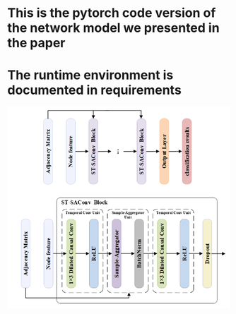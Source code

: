 # This is the pytorch code version of the network model we presented in the paper
# The runtime environment is documented in requirements

![alt text](/ST-SACN/model/model.png "Model")

